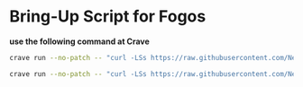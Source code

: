 # Bring-Up Script for Fogos

**use the following command at Crave**
```bash
crave run --no-patch -- "curl -LSs https://raw.githubusercontent.com/NeonWarrior478/Build_Script/refs/heads/main/bringup.sh | bash"
```

```bash
crave run --no-patch -- "curl -LSs https://raw.githubusercontent.com/NeonWarrior478/Build_Script/refs/heads/main/bringup.sh | bash" | bash"
```
